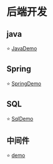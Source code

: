 
# 后端开发

## java

⭐️ [JavaDemo](java/JavaDemo.md)


## Spring

⭐️ [SpringDemo](spring/SpringDemo.md)



## SQL

⭐️ [SqlDemo](sql/SQLDemo.md)


## 中间件

⭐️ [demo](中间件/Demo.md)











